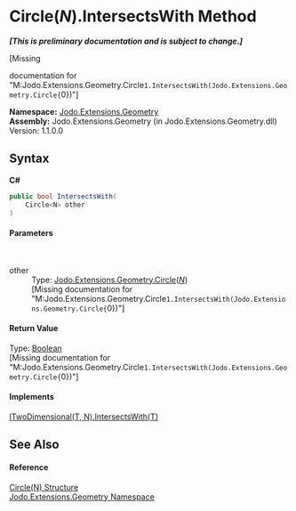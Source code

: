# Circle(*N*).IntersectsWith Method 
 _**\[This is preliminary documentation and is subject to change.\]**_

\[Missing <summary> documentation for "M:Jodo.Extensions.Geometry.Circle`1.IntersectsWith(Jodo.Extensions.Geometry.Circle{`0})"\]

**Namespace:**&nbsp;<a href="N_Jodo_Extensions_Geometry">Jodo.Extensions.Geometry</a><br />**Assembly:**&nbsp;Jodo.Extensions.Geometry (in Jodo.Extensions.Geometry.dll) Version: 1.1.0.0

## Syntax

**C#**<br />
``` C#
public bool IntersectsWith(
	Circle<N> other
)
```


#### Parameters
&nbsp;<dl><dt>other</dt><dd>Type: <a href="T_Jodo_Extensions_Geometry_Circle_1">Jodo.Extensions.Geometry.Circle</a>(<a href="T_Jodo_Extensions_Geometry_Circle_1">*N*</a>)<br />\[Missing <param name="other"/> documentation for "M:Jodo.Extensions.Geometry.Circle`1.IntersectsWith(Jodo.Extensions.Geometry.Circle{`0})"\]</dd></dl>

#### Return Value
Type: <a href="https://docs.microsoft.com/dotnet/api/system.boolean" target="_blank" rel="noopener noreferrer">Boolean</a><br />\[Missing <returns> documentation for "M:Jodo.Extensions.Geometry.Circle`1.IntersectsWith(Jodo.Extensions.Geometry.Circle{`0})"\]

#### Implements
<a href="M_Jodo_Extensions_Geometry_ITwoDimensional_2_IntersectsWith">ITwoDimensional(T, N).IntersectsWith(T)</a><br />

## See Also


#### Reference
<a href="T_Jodo_Extensions_Geometry_Circle_1">Circle(N) Structure</a><br /><a href="N_Jodo_Extensions_Geometry">Jodo.Extensions.Geometry Namespace</a><br />